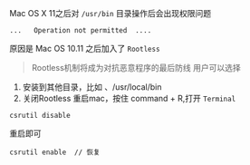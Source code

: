 Mac OS X 11之后对 `/usr/bin` 目录操作后会出现权限问题

`...   Operation not permitted  ....`

原因是 Mac OS 10.11 之后加入了 `Rootless` 
>Rootless机制将成为对抗恶意程序的最后防线
用户可以选择
1. 安装到其他目录，比如 、/usr/local/bin
2. 关闭Rootless
重启mac，按住 command + R,打开 `Terminal`
```
csrutil disable
```
重启即可
```
csrutil enable  // 恢复
```
